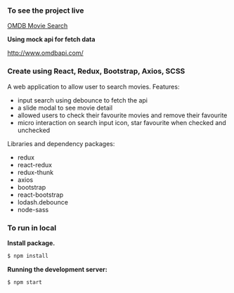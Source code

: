 ### To see  the project live

[OMDB Movie Search](https://product-catalogue-riansj.vercel.app/)

**Using mock api for fetch data**

http://www.omdbapi.com/

### Create using React, Redux, Bootstrap, Axios, SCSS

A web application to allow user to search movies.
Features:

- input search using debounce to fetch the api
- a slide modal to see movie detail
- allowed users to check their favourite movies and remove their favourite
- micro interaction on search input icon, star favourite when checked and unchecked

Libraries and dependency packages:

- redux
- react-redux
- redux-thunk 
- axios 
- bootstrap 
- react-bootstrap 
- lodash.debounce 
- node-sass

### To run in local

**Install package.**

```bash
$ npm install
```
**Running the development server:**

```bash
$ npm start
```
